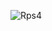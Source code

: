 ![Rps4](https://github.com/YogeshNegi10/Rock-Paper-Scissors/assets/169161916/1572f2bd-9573-4177-8ec0-3e432d58908d)
